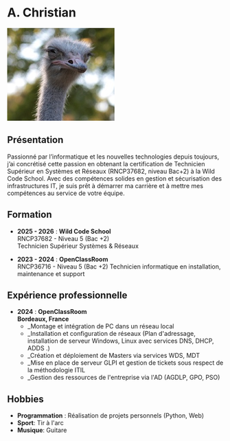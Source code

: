 
# A. Christian

![Photo de profil](https://github.com/christianwildcodeschool-dotcom/CV/blob/main/photo.jpg)

## Présentation

Passionné par l’informatique et les nouvelles technologies depuis toujours, j’ai concrétisé cette passion en obtenant la certification de Technicien Supérieur en Systèmes et Réseaux (RNCP37682, niveau Bac+2) à la Wild Code School. Avec des compétences solides en gestion et sécurisation des infrastructures IT, je suis prêt à démarrer ma carrière et à mettre mes compétences au service de votre équipe.

## Formation

- **2025 - 2026** : **Wild Code School**  
    RNCP37682 - Niveau 5 (Bac +2)  
    Technicien Supérieur Systèmes & Réseaux
    
- **2023 - 2024** : **OpenClassRoom**  
    RNCP36716 - Niveau 5 (Bac +2)
	Technicien informatique en installation, maintenance et support

## Expérience professionnelle

- **2024** : **OpenClassRoom**  
    **Bordeaux, France**
	- _Montage et intégration de PC dans un réseau local 
	- _Installation et configuration de réseaux (Plan d'adressage, installation de serveur Windows, Linux avec services DNS, DHCP, ADDS .) 
	- _Création et déploiement de Masters via services WDS, MDT 
	- _Mise en place de serveur GLPI et gestion de tickets sous respect de la méthodologie ITIL 
	- _Gestion des ressources de l'entreprise via l'AD (AGDLP, GPO, PSO)

## Hobbies

- **Programmation** : Réalisation de projets personnels (Python, Web)
- **Sport**: Tir à l'arc
- **Musique**: Guitare
